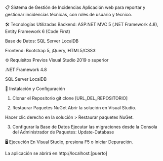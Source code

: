 📋 Sistema de Gestión de Incidencias
Aplicación web para reportar y gestionar incidencias técnicas, con roles de usuario y técnico.

🛠 Tecnologías Utilizadas
Backend: ASP.NET MVC 5 (.NET Framework 4.8), Entity Framework 6 (Code First)

Base de Datos: SQL Server LocalDB

Frontend: Bootstrap 5, jQuery, HTML5/CSS3

⚙ Requisitos Previos
Visual Studio 2019 o superior

.NET Framework 4.8

SQL Server LocalDB

🚀 Instalación y Configuración
1. Clonar el Repositorio
git clone [URL_DEL_REPOSITORIO]

2. Restaurar Paquetes NuGet
Abrir la solución en Visual Studio.

Hacer clic derecho en la solución > Restaurar paquetes NuGet.

3. Configurar la Base de Datos
Ejecutar las migraciones desde la Consola del Administrador de Paquetes:
Update-Database

🖥 Ejecución
En Visual Studio, presiona F5 o Iniciar Depuración.

La aplicación se abrirá en http://localhost:[puerto]
